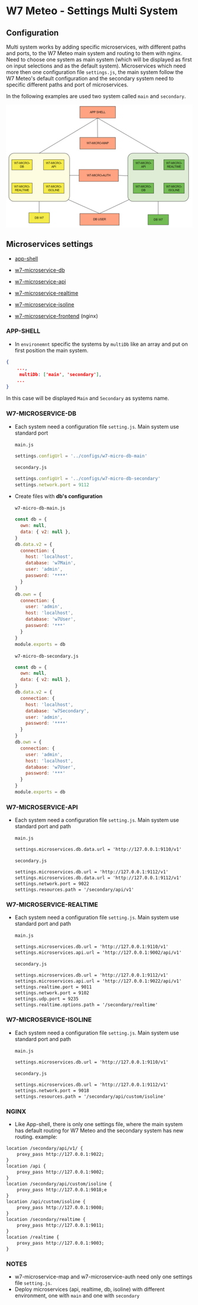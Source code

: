 # W7 Meteo - Settings Multi System

## Configuration

Multi system works by adding specific microservices, with different paths and ports, to the W7 Meteo main system and routing to them with nginx. Need to choose one system as main system (which will be displayed as first on input selections and as the default system).
Microservices which need more then one configuration file `settings.js`, the main system follow the W7 Meteo's default configuration and the secondary system need to specific different paths and port of microservices.

In the following examples are used two system called `main` and `secondary`.

<div align="center"><img src="../assets/multiSystem.PNG" width="600px"/></div>

## Microservices settings

- [app-shell](#app-shell)

- [w7-microservice-db](#w7-microservice-db)

- [w7-microservice-api](#w7-microservice-api)

- [w7-microservice-realtime](#w7-microservice-relatime)

- [w7-microservice-isoline](#w7-microservice-isoline)

- [w7-microservice-frontend](#nginx) (nginx)

### APP-SHELL

- In `environemnt` specific the systems by `multiDb` like an array and put on first position the main system.

```json
{
    ...,
     multiDb: ['main', 'secondary'],
    ...
}
```

In this case will be displayed `Main` and `Secondary` as systems name.

### W7-MICROSERVICE-DB

- Each system need a configuration file `setting.js`. Main system use standard port

  `main.js`

  ```javascript
  settings.configUrl = '../configs/w7-micro-db-main'
  ```

  `secondary.js`

  ```javascript
  settings.configUrl = '../configs/w7-micro-db-secondary'
  settings.network.port = 9112
  ```

- Create files with <b>db's configuration</b>

  `w7-micro-db-main.js`

  ```javascript
  const db = {
    own: null,
    data: { v2: null },
  }
  db.data.v2 = {
    connection: {
      host: 'localhost',
      database: 'w7Main',
      user: 'admin',
      password: '****'
    }
  }
  db.own = {
    connection: {
      user: 'admin',
      host: 'localhost',
      database: 'w7User',
      password: '***'
    }
  }
  module.exports = db
  ```

  `w7-micro-db-secondary.js`

  ```javascript
  const db = {
    own: null,
    data: { v2: null },
  }
  db.data.v2 = {
    connection: {
      host: 'localhost',
      database: 'w7Secondary',
      user: 'admin',
      password: '****'
    }
  }
  db.own = {
    connection: {
      user: 'admin',
      host: 'localhost',
      database: 'w7User',
      password: '***'
    }
  }
  module.exports = db
  ```

### W7-MICROSERVICE-API

- Each system need a configuration file `setting.js`. Main system use standard port and path

  `main.js`
  ```
  settings.microservices.db.data.url = 'http://127.0.0.1:9110/v1'
  ```

  `secondary.js`
  ```
  settings.microservices.db.url = 'http://127.0.0.1:9112/v1'
  settings.microservices.db.data.url = 'http://127.0.0.1:9112/v1'
  settings.network.port = 9022
  settings.resources.path = '/secondary/api/v1'
  ```

### W7-MICROSERVICE-REALTIME

- Each system need a configuration file `setting.js`. Main system use standard port and path

  `main.js`

  ```
  settings.microservices.db.url = 'http://127.0.0.1:9110/v1'
  settings.microservices.api.url = 'http://127.0.0.1:9002/api/v1'
  ```

  `secondary.js`

  ```
  settings.microservices.db.url = 'http://127.0.0.1:9112/v1'
  settings.microservices.api.url = 'http://127.0.0.1:9022/api/v1'
  settings.realtime.port = 9011
  settings.network.port = 9102
  settings.udp.port = 9235
  settings.realtime.options.path = '/secondary/realtime'
  ```

### W7-MICROSERVICE-ISOLINE

- Each system need a configuration file `setting.js`. Main system use standard port and path

  `main.js`
  ```
  settings.microservices.db.url = 'http://127.0.0.1:9110/v1'
  ```

  `secondary.js`

  ```
  settings.microservices.db.url = 'http://127.0.0.1:9112/v1'
  settings.network.port = 9018
  settings.resources.path = '/secondary/api/custom/isoline'
  ```

### NGINX

- Like App-shell, there is only one settings file, where the main system has default routing for W7 Meteo and the secondary system has new routing. example:

```
location /secondary/api/v1/ {
	proxy_pass http://127.0.0.1:9022;
}
location /api {
	proxy_pass http://127.0.0.1:9002;
}
location /secondary/api/custom/isoline {
	proxy_pass http://127.0.0.1:9018;e
}
location /api/custom/isoline {
	proxy_pass http://127.0.0.1:9008;
}
location /secondary/realtime {
	proxy_pass http://127.0.0.1:9011;
}
location /realtime {
	proxy_pass http://127.0.0.1:9003;
}
```

### NOTES

- w7-microservice-map and w7-microservice-auth need only one settings file `setting.js`.
- Deploy microservices (api, realtime, db, isoline) with different environment, one with `main` and one with `secondary`